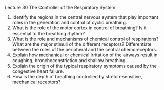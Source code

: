 Lecture 30 The Controller of the Respiratory System
1) Identify the regions in the central nervous system that play important roles in the generation and control of cyclic breathing.
2) What is the role of the motor cortex in control of breathing? Is it essential to the breathing rhythm?
3) What is the role and mechanisms of chemical control of respirations? What are the major stimuli of the different receptors? Differentiate between the roles of the peripheral and the central chemoreceptors.
4) Explain how mechanical or chemical irritation of the airways result in coughing, bronchoconstriction and shallow breathing.
5) Explain the origin of the typical respiratory symptoms caused by the congestive heart failure.
6) How is the depth of breathing controlled by stretch-sensitive, mechanical receptors?

